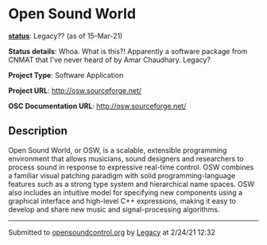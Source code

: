 # Open Sound World

**[status](../implementation-status.html)**: Legacy?? (as of 15-Mar-21)

**Status details**: 
Whoa.  What is this?!  Apparently a software package from CNMAT that I've never heard of by Amar Chaudhary.  Legacy?  

**Project Type**: Software Application

**Project URL**: <http://osw.sourceforge.net/>

**OSC Documentation URL**: <http://osw.sourceforge.net/>

## Description

Open Sound World, or OSW, is a scalable, extensible programming environment that allows musicians, sound designers and researchers to process sound in response to expressive real-time control. OSW combines a familiar visual patching paradigm with solid programming-language features such as a strong type system and hierarchical name spaces. OSW also includes an intuitive model for specifying new components using a graphical interface and high-level C++ expressions, making it easy to develop and share new music and signal-processing algorithms.

---
Submitted to [opensoundcontrol.org](https://opensoundcontrol.org) by [Legacy](https://web.archive.org) at 2/24/21 12:32
